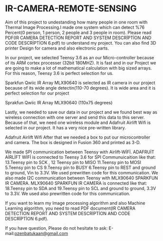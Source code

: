 # IR-CAMERA-REMOTE-SENSING
 Aim of this project to undestanding how many people in one room with Thermal Image Processing.I made one system which can detect %76 Percent(0 person, 1 person, 2 people and 3 people in room). Please read PDF(IR CAMERA DETECTİON REPORT AND SYSTEM DESCRİPTİON AND CODE DESCRİPTİON 6.pdf) to understand my project. You can also find 3D printer Design for camera and also electronic parts. 

 In our project, we selected Teensy 3.6 as an our Micro-controller because of its ARM cortex processer (32bit 180MHZ). It is fast and in our Project we are going to make a lot of mathematical calculation with big sized arrays. For this reason, Teensy 3.6 is perfect selection for us. 
 

Sparkfun Qwiic IR Array MLX90640 is selected as IR camera in our project because of its wide angle detectin(110-70 degrees). It is wide area and it is perfect selection for our project

 
Sprakfun Qwiic IR Array MLX90640 (110x75 degrees)

Lastly, we needed to save our data in our project and we found best way as wireless connection with one server and send this data to this server. Because of that, we need  one wireless module and  Adafruit Airlift Wifi is selected in our project. It has  a very nice pre-written library.
 
Adafruit Airlift Wifi
After that we needed a box to put our microcontroller and camera. The box is designed in Fusion 360 and printed as 3-D. 


 We made SPI communication between Teensy with Airlift-WİFİ.  ADAFRUİT AİRLİFT WİFİ is connected to Teensy 3.6 for SPI Communuicaition like that: 13.Teensy pin to  SCK , 12 Teensy pin to MISO 11.Teensy pin to MOSI 5.Teensy pin to CS 9.Teensy pin to BUSY 6.Teensy pin to REST and  ground to ground,  Vin to 3.3V. We used prewritten code for this communication.
We also made I2C communication between Teensy with MLX90640 SPARKFUN IR CAMERA. MLX90640 SPARKFUN IR CAMERA is connected like that: 18.Teensy pin to SDA and 19.Teensy pin to SCL and ground to ground, 3.3V to 3.3V. We used also prewritten code for this communication.


If you want to learn my Image processing algorithm and also Machine Learning algorithm, you need to read PDF document(IR CAMERA DETECTİON REPORT AND SYSTEM DESCRİPTİON AND CODE DESCRİPTİON 6.pdf).

If you have question, Please do not hesitate to ask:
E-mail:ozenbatukaan@gmail.com

